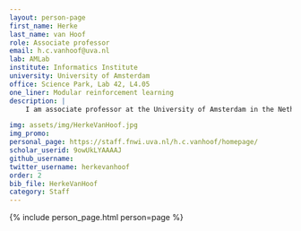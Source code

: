 ```yaml
---
layout: person-page
first_name: Herke 
last_name: van Hoof
role: Associate professor
email: h.c.vanhoof@uva.nl
lab: AMLab
institute: Informatics Institute
university: University of Amsterdam
office: Science Park, Lab 42, L4.05
one_liner: Modular reinforcement learning
description: |
    I am associate professor at the University of Amsterdam in the Netherlands. My group works on various aspects of modular reinforcement learning. Reinforcement learning is a very general framework, but the price of that generality is generally low data-efficiency. To address that, we investigate topics like exploiting modular structures, including hierarchical structures. Such structures allowd transferring knowledge between tasks and exploiting prior knowledge, to learn more with less data. We are furthermore interested in applying reinforcement learning to domains with structured states or actions, such as learning heuristics for combinatorial problem solving.   

img: assets/img/HerkeVanHoof.jpg
img_promo: 
personal_page: https://staff.fnwi.uva.nl/h.c.vanhoof/homepage/
scholar_userid: 9owUkLYAAAAJ
github_username:
twitter_username: herkevanhoof
order: 2
bib_file: HerkeVanHoof
category: Staff 
---
```


{% include person_page.html person=page %}
